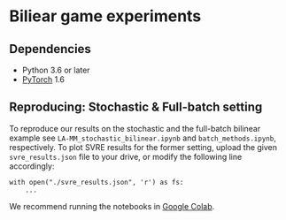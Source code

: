 # Biliear game experiments

## Dependencies
- Python 3.6 or later
- [PyTorch](https://pytorch.org/) 1.6

## Reproducing: Stochastic \& Full-batch setting

To reproduce our results on the stochastic and the full-batch bilinear example see 
`LA-MM_stochastic_bilinear.ipynb` and `batch_methods.ipynb`, respectively.
To plot SVRE results for the former setting, upload the given `svre_results.json` file to your drive, or modify the following line accordingly:  

```
with open("./svre_results.json", 'r') as fs:
    ...
```

We recommend running the notebooks in [Google Colab](https://colab.research.google.com/).
